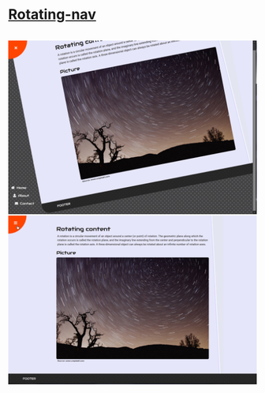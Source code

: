 # [Rotating-nav](https://michal-w-dev.github.io/Rotating-nav/)
<br>
<img src="imgs/Readme1.png" width="700px">
<img src="imgs/Readme2.png" width="700px">
